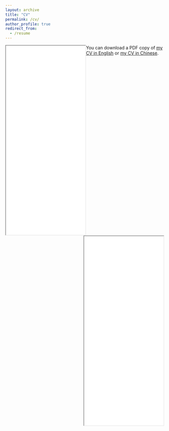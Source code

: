 ```yaml
---
layout: archive
title: "CV"
permalink: /cv/
author_profile: true
redirect_from:
  - /resume
---
```


<div class="box">
  <iframe src="/files/pdf/CV_YuanjianLi_Apr2023_.pdf" frameborder="10" scrolling="no" width="50%" height="600" align="left"> </iframe>
</div>

<div class="box">
  <iframe src="/files/pdf/简历_李元健_伦敦国王学院博士_Apr2023_.pdf" frameborder="10" scrolling="no" width="50%" height="600" align="right"></iframe>
</div>

You can download a PDF copy of [my CV in English](/files/pdf/CV_YuanjianLi_Apr2023_.pdf) or [my CV in Chinese](/files/pdf/简历_李元健_伦敦国王学院博士_Apr2023_.pdf).